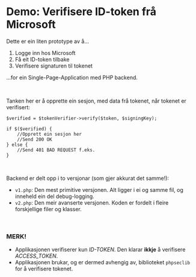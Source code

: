 # Demo: Verifisere ID-token frå Microsoft 

Dette er ein liten prototype av å...

1. Logge inn hos Microsoft
2. Få eit ID-token tilbake
3. Verifisere signaturen til tokenet

...for ein Single-Page-Application med PHP backend.

<br />

Tanken her er å opprette ein sesjon, med data frå tokenet, når tokenet er verifisert:
```
$verified = $tokenVerifier->verify($token, $signingKey);

if $($verified) { 
    //Opprett ein sesjon her
    //Send 200 OK
} else {
    //Send 401 BAD REQUEST f.eks.
}
```

<br />

Backend er delt opp i to versjonar (som gjer akkurat det samme!):
- `v1.php`: Den mest primitive versjonen. Alt ligger i ei og samme fil, og inneheld ein del debug-logging.
- `v2.php`: Den meir avanserte versjonen. Koden er fordelt i fleire forskjellige filer og klasser.

<br />

### MERK!
- Applikasjonen verifiserer kun *ID-TOKEN*. Den klarar **ikkje** å verifisere *ACCESS_TOKEN*.
- Applikasjonen brukar, og er dermed avhengig av, biblioteket `phpseclib` for å verifisere tokenet.


